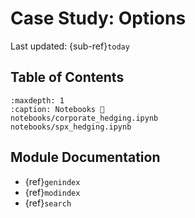 # Case Study: Options

Last updated: {sub-ref}`today` 


## Table of Contents

```{toctree}
:maxdepth: 1
:caption: Notebooks 📖
notebooks/corporate_hedging.ipynb
notebooks/spx_hedging.ipynb
```

## Module Documentation

- {ref}`genindex`
- {ref}`modindex`
- {ref}`search`
